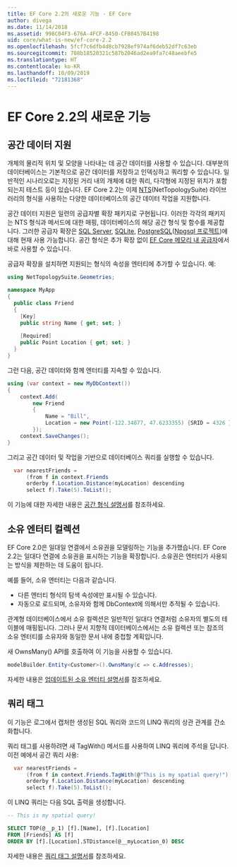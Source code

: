 ```yaml
---
title: EF Core 2.2의 새로운 기능 - EF Core
author: divega
ms.date: 11/14/2018
ms.assetid: 998C04F3-676A-4FCF-8450-CFB0457B4198
uid: core/what-is-new/ef-core-2.2
ms.openlocfilehash: 5fcf7c6dfb4d8cb7928ef974af6deb52df7c63eb
ms.sourcegitcommit: 708b18520321c587b2046ad2ea9fa7c48aeebfe5
ms.translationtype: HT
ms.contentlocale: ko-KR
ms.lasthandoff: 10/09/2019
ms.locfileid: "72181368"
---
```

# <a name="new-features-in-ef-core-22"></a>EF Core 2.2의 새로운 기능

## <a name="spatial-data-support"></a>공간 데이터 지원

개체의 물리적 위치 및 모양을 나타내는 데 공간 데이터를 사용할 수 있습니다.
대부분의 데이터베이스는 기본적으로 공간 데이터를 저장하고 인덱싱하고 쿼리할 수 있습니다. 일반적인 시나리오로는 지정된 거리 내의 개체에 대한 쿼리, 다각형에 지정된 위치가 포함되는지 테스트 등이 있습니다.
EF Core 2.2는 이제 [NTS](https://github.com/NetTopologySuite/NetTopologySuite)(NetTopologySuite) 라이브러리의 형식을 사용하는 다양한 데이터베이스의 공간 데이터 작업을 지원합니다.

공간 데이터 지원은 일련의 공급자별 확장 패키지로 구현됩니다.
이러한 각각의 패키지는 NTS 형식과 메서드에 대한 매핑, 데이터베이스의 해당 공간 형식 및 함수를 제공합니다.
그러한 공급자 확장은 [SQL Server](https://www.nuget.org/packages/Microsoft.EntityFrameworkCore.SqlServer.NetTopologySuite/), [SQLite](https://www.nuget.org/packages/Microsoft.EntityFrameworkCore.Sqlite.NetTopologySuite/), [PostgreSQL](https://www.nuget.org/packages/Npgsql.EntityFrameworkCore.PostgreSQL.NetTopologySuite/)([Npgsql 프로젝트](https://www.npgsql.org/))에 대해 현재 사용 가능합니다.
공간 형식은 추가 확장 없이 [EF Core 메모리 내 공급자](https://docs.microsoft.com/en-us/ef/core/providers/in-memory/)에서 바로 사용할 수 있습니다.

공급자 확장을 설치하면 지원되는 형식의 속성을 엔터티에 추가할 수 있습니다. 예:

``` csharp
using NetTopologySuite.Geometries;

namespace MyApp
{
  public class Friend
  {
    [Key]
    public string Name { get; set; }
  
    [Required]
    public Point Location { get; set; }
  }
}
``` 

그런 다음, 공간 데이터와 함께 엔터티를 지속할 수 있습니다.

``` csharp
using (var context = new MyDbContext())
{
    context.Add(
        new Friend
        {
            Name = "Bill",
            Location = new Point(-122.34877, 47.6233355) {SRID = 4326 }
        });
    context.SaveChanges();
}
```
그리고 공간 데이터 및 작업을 기반으로 데이터베이스 쿼리를 실행할 수 있습니다.

``` csharp
  var nearestFriends =
      (from f in context.Friends
      orderby f.Location.Distance(myLocation) descending
      select f).Take(5).ToList();
```

이 기능에 대한 자세한 내용은 [공간 형식 설명서](xref:core/modeling/spatial)를 참조하세요. 

## <a name="collections-of-owned-entities"></a>소유 엔터티 컬렉션

EF Core 2.0은 일대일 연결에서 소유권을 모델링하는 기능을 추가했습니다.
EF Core 2.2는 일대다 연결에 소유권을 표시하는 기능을 확장합니다.
소유권은 엔터티가 사용되는 방식을 제한하는 데 도움이 됩니다.

예를 들어, 소유 엔터티는 다음과 같습니다.
- 다른 엔터티 형식의 탐색 속성에만 표시될 수 있습니다. 
- 자동으로 로드되며, 소유자와 함께 DbContext에 의해서만 추적될 수 있습니다.

관계형 데이터베이스에서 소유 컬렉션은 일반적인 일대다 연결처럼 소유자의 별도의 테이블에 매핑됩니다.
그러나 문서 지향적 데이터베이스에서는 소유 컬렉션 또는 참조의 소유 엔터티를 소유자와 동일한 문서 내에 중첩할 계획입니다.

새 OwnsMany() API를 호출하여 이 기능을 사용할 수 있습니다.

``` csharp
modelBuilder.Entity<Customer>().OwnsMany(c => c.Addresses);
```

자세한 내용은 [업데이트된 소유 엔터티 설명서](xref:core/modeling/owned-entities#collections-of-owned-types)를 참조하세요.

## <a name="query-tags"></a>쿼리 태그

이 기능은 로그에서 캡처한 생성된 SQL 쿼리와 코드의 LINQ 쿼리의 상관 관계를 간소화합니다.

쿼리 태그를 사용하려면 새 TagWith() 메서드를 사용하여 LINQ 쿼리에 주석을 답니다.
이전 예에서 공간 쿼리 사용:

``` csharp
  var nearestFriends =
      (from f in context.Friends.TagWith(@"This is my spatial query!")
      orderby f.Location.Distance(myLocation) descending
      select f).Take(5).ToList();
```

이 LINQ 쿼리는 다음 SQL 출력을 생성합니다.

``` sql
-- This is my spatial query!

SELECT TOP(@__p_1) [f].[Name], [f].[Location]
FROM [Friends] AS [f]
ORDER BY [f].[Location].STDistance(@__myLocation_0) DESC
```

자세한 내용은 [쿼리 태그 설명서](xref:core/querying/tags)를 참조하세요. 